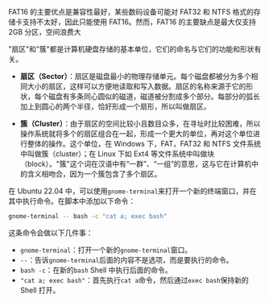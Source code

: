 FAT16 的主要优点是兼容性最好，某些数码设备可能对 FAT32 和 NTFS 格式的存储卡支持不太好，因此只能使用 FAT16。然而，FAT16 的主要缺点是最大仅支持 2GB 分区，空间浪费大

"扇区"和"簇"都是计算机硬盘存储的基本单位，它们的命名与它们的功能和形状有关。

- **扇区（Sector）**：扇区是磁盘最小的物理存储单元。每个磁盘都被分为多个相同大小的扇区，这样可以方便地读取和写入数据。扇区的名称来源于它的形状，每个磁盘有多条同心圆似的磁道，磁道被分割成多个部分。每部分的弧长加上到圆心的两个半径，恰好形成一个扇形，所以叫做扇区。

- **簇（Cluster）**：由于扇区的空间比较小且数目众多，在寻址时比较困难，所以操作系统就将多个的扇区组合在一起，形成一个更大的单位，再对这个单位进行整体的操作。这个单位，在 Windows 下，FAT，FAT32 和 NTFS 文件系统中叫做簇（cluster）；在 Linux 下如 Ext4 等文件系统中叫做块（block）。"簇"这个词在汉语中有“一群”、“一组”的意思，这与它在计算机中的含义相吻合，因为一个簇包含了多个扇区。

在 Ubuntu 22.04 中，可以使用`gnome-terminal`来打开一个新的终端窗口，并在其中执行命令。在脚本中添加以下命令：

```bash
gnome-terminal -- bash -c "cat a; exec bash"
```

这条命令会做以下几件事：

- `gnome-terminal`：打开一个新的`gnome-terminal`窗口。
- `--`：告诉`gnome-terminal`后面的内容不是选项，而是要执行的命令。
- `bash -c`：在新的`bash` Shell 中执行后面的命令。
- `"cat a; exec bash"`：首先执行`cat a`命令，然后通过`exec bash`保持新的 Shell 打开。

